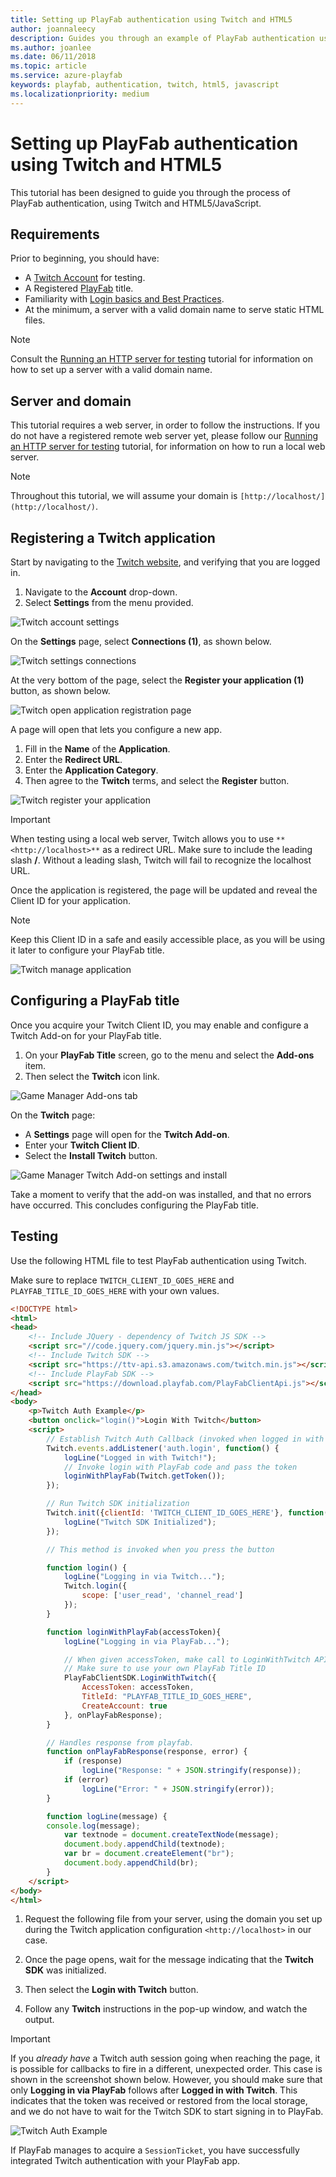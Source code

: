 ```yaml
---
title: Setting up PlayFab authentication using Twitch and HTML5
author: joannaleecy
description: Guides you through an example of PlayFab authentication using Twitch and HTML5/JavaScript.
ms.author: joanlee
ms.date: 06/11/2018
ms.topic: article
ms.service: azure-playfab
keywords: playfab, authentication, twitch, html5, javascript
ms.localizationpriority: medium
---
```


# Setting up PlayFab authentication using Twitch and HTML5

This tutorial has been designed to guide you through the process of PlayFab authentication, using Twitch and HTML5/JavaScript.

## Requirements

Prior to beginning, you should have:

- A [Twitch Account](https://www.twitch.tv/) for testing.
- A Registered [PlayFab](https://playfab.com/) title.
- Familiarity with [Login basics and Best Practices](../../authentication/login/login-basics-best-practices.md).
- At the minimum, a server with a valid domain name to serve static HTML files.

> [!NOTE]
> Consult the [Running an HTTP server for testing](running-an-http-server-for-testing.md) tutorial for information on how to set up a server with a valid domain name.

## Server and domain

This tutorial requires a web server, in order to follow the instructions. If you do not have a registered remote web server yet, please follow our [Running an HTTP server for testing](running-an-http-server-for-testing.md) tutorial, for information on how to run a local web server.

>[!NOTE]
> Throughout this tutorial, we will assume your domain is `[http://localhost/](http://localhost/)`.

## Registering a Twitch application

Start by navigating to the [Twitch website](https://www.twitch.tv/), and verifying that you are logged in.

1. Navigate to the **Account** drop-down.
2. Select **Settings** from the menu provided.

![Twitch account settings](media/tutorials/twitch-html5/twitch-account-settings.png)  

On the **Settings** page, select **Connections (1)**, as shown below.

![Twitch settings connections](media/tutorials/twitch-html5/twitch-settings-connections.png)  

At the very bottom of the page, select the **Register your application (1)** button, as shown below.

![Twitch open application registration page](media/tutorials/twitch-html5/twitch-open-application-registration.png)  

A page will open that lets you configure a new app.

1. Fill in the **Name** of the **Application**.
2. Enter the **Redirect URL**.
3. Enter the **Application Category**.
4. Then agree to the **Twitch** terms, and select the **Register**  button.

![Twitch register your application](media/tutorials/twitch-html5/twitch-register-your-application.png)  

> [!IMPORTANT]  
> When testing using a local web server, Twitch allows you to use `**<http://localhost>**` as a redirect URL. Make sure to include the leading slash **/**. Without a leading slash, Twitch will fail to recognize the localhost URL.

Once the application is registered, the page will be updated and reveal the Client ID for your application.

> [!NOTE]
> Keep this Client ID in a safe and easily accessible place, as you will be using it later to configure your PlayFab title.

![Twitch manage application](media/tutorials/twitch-html5/twitch-manage-application.png)  

## Configuring a PlayFab title

Once you acquire your Twitch Client ID, you may enable and configure a Twitch Add-on for your PlayFab title.

1. On your **PlayFab Title** screen, go to the menu and select the **Add-ons** item.
2. Then select the **Twitch** icon link.

![Game Manager Add-ons tab](media/tutorials/twitch-html5/game-manager-addons-tab-twitch.png)  

On the **Twitch** page:

- A **Settings** page will open for the **Twitch Add-on**.
- Enter your **Twitch Client ID**.
- Select the **Install Twitch** button.

![Game Manager Twitch Add-on settings and install](media/tutorials/twitch-html5/game-manager-twitch-addon-settings.png)  

Take a moment to verify that the add-on was installed, and that no errors have occurred. This concludes configuring the PlayFab title.

## Testing

Use the following HTML file to test PlayFab authentication using Twitch.

Make sure to replace `TWITCH_CLIENT_ID_GOES_HERE` and `PLAYFAB_TITLE_ID_GOES_HERE` with your own values.

```html
<!DOCTYPE html>
<html>
<head>
    <!-- Include JQuery - dependency of Twitch JS SDK -->
    <script src="//code.jquery.com/jquery.min.js"></script>
    <!-- Include Twitch SDK -->
    <script src="https://ttv-api.s3.amazonaws.com/twitch.min.js"></script>
    <!-- Include PlayFab SDK -->
    <script src="https://download.playfab.com/PlayFabClientApi.js"></script>
</head>
<body>
    <p>Twitch Auth Example</p>
    <button onclick="login()">Login With Twitch</button>
    <script>
        // Establish Twitch Auth Callback (invoked when logged in with Twitch)
        Twitch.events.addListener('auth.login', function() {
            logLine("Logged in with Twitch!");
            // Invoke login with PlayFab code and pass the token
            loginWithPlayFab(Twitch.getToken());
        });

        // Run Twitch SDK initialization
        Twitch.init({clientId: 'TWITCH_CLIENT_ID_GOES_HERE'}, function(error, status) {
            logLine("Twitch SDK Initialized");
        });

        // This method is invoked when you press the button

        function login() {
            logLine("Logging in via Twitch...");
            Twitch.login({
                scope: ['user_read', 'channel_read']
            });
        }

        function loginWithPlayFab(accessToken){
            logLine("Logging in via PlayFab...");

            // When given accessToken, make call to LoginWithTwitch API Call
            // Make sure to use your own PlayFab Title ID
            PlayFabClientSDK.LoginWithTwitch({
                AccessToken: accessToken,
                TitleId: "PLAYFAB_TITLE_ID_GOES_HERE",
                CreateAccount: true
            }, onPlayFabResponse);
        }

        // Handles response from playfab.
        function onPlayFabResponse(response, error) {
            if (response)
                logLine("Response: " + JSON.stringify(response));
            if (error)
                logLine("Error: " + JSON.stringify(error));
        }

        function logLine(message) {
        console.log(message);
            var textnode = document.createTextNode(message);
            document.body.appendChild(textnode);
            var br = document.createElement("br");
            document.body.appendChild(br);
        }
    </script>
</body>
</html>
```

1. Request the following file from your server, using the domain you set up during the Twitch application configuration `<http://localhost>` in our case.

2. Once the page opens, wait for the message indicating that the **Twitch SDK** was initialized.
3. Then select the **Login with Twitch** button.
4. Follow any **Twitch** instructions in the pop-up window, and watch the output.

> [!IMPORTANT]
> If you *already have* a Twitch auth session going when reaching the page, it is possible for callbacks to fire in a different, unexpected order. This case is shown in the screenshot shown below. However, you should make sure that only **Logging in via PlayFab** follows after **Logged in with Twitch**. This indicates that the token was received or restored from the local storage, and we do not have to wait for the Twitch SDK to start signing in to PlayFab.

![Twitch Auth Example](media/tutorials/twitch-html5/twitch-auth-example.png)  

If PlayFab manages to acquire a `SessionTicket`, you have successfully integrated Twitch authentication with your PlayFab app.
